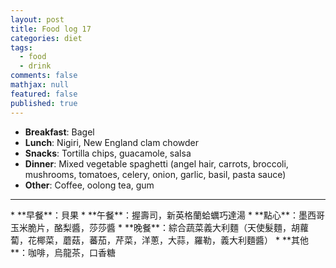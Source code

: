 ```yaml
---
layout: post
title: Food log 17
categories: diet
tags: 
  - food
  - drink
comments: false
mathjax: null
featured: false
published: true
---
```


* **Breakfast**: Bagel
* **Lunch**: Nigiri, New England clam chowder
* **Snacks**: Tortilla chips, guacamole, salsa
* **Dinner**: Mixed vegetable spaghetti (angel hair, carrots, broccoli, mushrooms, tomatoes, celery, onion, garlic, basil, pasta sauce)
* **Other**: Coffee, oolong tea, gum
<hr>
* **早餐**：貝果
* **午餐**：握壽司，新英格蘭蛤蠣巧達湯
* **點心**：墨西哥玉米脆片，酪梨醬，莎莎醬
* **晚餐**：綜合蔬菜義大利麵（天使髮麵，胡蘿蔔，花椰菜，蘑菇，蕃茄，芹菜，洋蔥，大蒜，羅勒，義大利麵醬）
* **其他**：咖啡，烏龍茶，口香糖